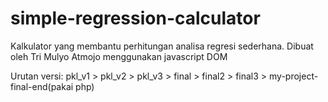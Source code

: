 # simple-regression-calculator
Kalkulator yang membantu perhitungan analisa regresi sederhana.
Dibuat oleh Tri Mulyo Atmojo menggunakan javascript DOM

Urutan versi:
pkl_v1 > pkl_v2 > pkl_v3 > final > final2 > final3 > my-project-final-end(pakai php)
